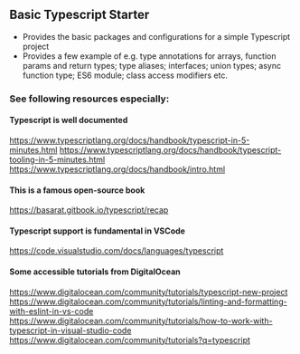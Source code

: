 ## Basic Typescript Starter

- Provides the basic packages and configurations for a simple Typescript project
- Provides a few example of e.g. type annotations for arrays, function params
  and return types; type aliases; interfaces; union types; async function type;
  ES6 module; class access modifiers etc.


### See following resources especially:

#### Typescript is well documented
https://www.typescriptlang.org/docs/handbook/typescript-in-5-minutes.html
https://www.typescriptlang.org/docs/handbook/typescript-tooling-in-5-minutes.html
https://www.typescriptlang.org/docs/handbook/intro.html

#### This is a famous open-source book
https://basarat.gitbook.io/typescript/recap

#### Typescript support is fundamental in VSCode
https://code.visualstudio.com/docs/languages/typescript

#### Some accessible tutorials from DigitalOcean
https://www.digitalocean.com/community/tutorials/typescript-new-project
https://www.digitalocean.com/community/tutorials/linting-and-formatting-with-eslint-in-vs-code
https://www.digitalocean.com/community/tutorials/how-to-work-with-typescript-in-visual-studio-code
https://www.digitalocean.com/community/tutorials?q=typescript

